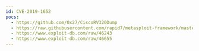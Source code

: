```yaml
---
id: CVE-2019-1652
pocs:
  - https://github.com/0x27/CiscoRV320Dump
  - https://raw.githubusercontent.com/rapid7/metasploit-framework/master/modules/exploits/linux/http/cisco_rv32x_rce.rb
  - https://www.exploit-db.com/raw/46243
  - https://www.exploit-db.com/raw/46655
---
```

